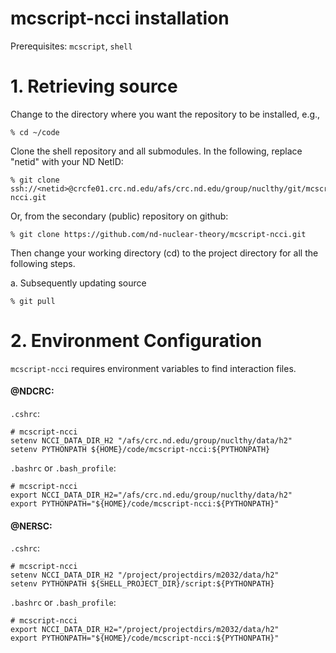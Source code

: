 # mcscript-ncci installation #
Prerequisites: `mcscript`, `shell`

# 1. Retrieving source

  Change to the directory where you want the repository to be installed,
  e.g.,
  ~~~~~~~~~~~~~~~~
  % cd ~/code
  ~~~~~~~~~~~~~~~~

  Clone the shell repository and all submodules.  In the following,
  replace "netid" with your ND NetID:
  ~~~~~~~~~~~~~~~~~~~~~~~~~~~~~~~~~~~~~~~~~~~~~~~~~~~~~~~~~~~~~~~~
  % git clone ssh://<netid>@crcfe01.crc.nd.edu/afs/crc.nd.edu/group/nuclthy/git/mcscript-ncci.git
  ~~~~~~~~~~~~~~~~~~~~~~~~~~~~~~~~~~~~~~~~~~~~~~~~~~~~~~~~~~~~~~~~

  Or, from the secondary (public) repository on github:
  ~~~~~~~~~~~~~~~~~~~~~~~~~~~~~~~~~~~~~~~~~~~~~~~~~~~~~~~~~~~~~~~~
  % git clone https://github.com/nd-nuclear-theory/mcscript-ncci.git
  ~~~~~~~~~~~~~~~~~~~~~~~~~~~~~~~~~~~~~~~~~~~~~~~~~~~~~~~~~~~~~~~~

  Then change your working directory (cd) to the project directory for
  all the following steps.

  a. Subsequently updating source
  ~~~~~~~~~~~~~~~~
  % git pull
  ~~~~~~~~~~~~~~~~

# 2. Environment Configuration
  `mcscript-ncci` requires environment variables to find interaction files.

  #### @NDCRC: ####
  `.cshrc`:
  ~~~~~~~~~~~~~~~~~~~~~~~~~~~~~~~~~~~~~~~~~~~~~~~~~~~~~~~~~~~~~~~~
  # mcscript-ncci
  setenv NCCI_DATA_DIR_H2 "/afs/crc.nd.edu/group/nuclthy/data/h2"
  setenv PYTHONPATH ${HOME}/code/mcscript-ncci:${PYTHONPATH}
  ~~~~~~~~~~~~~~~~~~~~~~~~~~~~~~~~~~~~~~~~~~~~~~~~~~~~~~~~~~~~~~~~

  `.bashrc` or `.bash_profile`:
  ~~~~~~~~~~~~~~~~~~~~~~~~~~~~~~~~~~~~~~~~~~~~~~~~~~~~~~~~~~~~~~~~
  # mcscript-ncci
  export NCCI_DATA_DIR_H2="/afs/crc.nd.edu/group/nuclthy/data/h2"
  export PYTHONPATH="${HOME}/code/mcscript-ncci:${PYTHONPATH}"
  ~~~~~~~~~~~~~~~~~~~~~~~~~~~~~~~~~~~~~~~~~~~~~~~~~~~~~~~~~~~~~~~~

  #### @NERSC: ####
  `.cshrc`:
  ~~~~~~~~~~~~~~~~~~~~~~~~~~~~~~~~~~~~~~~~~~~~~~~~~~~~~~~~~~~~~~~~
  # mcscript-ncci
  setenv NCCI_DATA_DIR_H2 "/project/projectdirs/m2032/data/h2"
  setenv PYTHONPATH ${SHELL_PROJECT_DIR}/script:${PYTHONPATH}
  ~~~~~~~~~~~~~~~~~~~~~~~~~~~~~~~~~~~~~~~~~~~~~~~~~~~~~~~~~~~~~~~~

  `.bashrc` or `.bash_profile`:
  ~~~~~~~~~~~~~~~~~~~~~~~~~~~~~~~~~~~~~~~~~~~~~~~~~~~~~~~~~~~~~~~~
  # mcscript-ncci
  export NCCI_DATA_DIR_H2="/project/projectdirs/m2032/data/h2"
  export PYTHONPATH="${HOME}/code/mcscript-ncci:${PYTHONPATH}"
  ~~~~~~~~~~~~~~~~~~~~~~~~~~~~~~~~~~~~~~~~~~~~~~~~~~~~~~~~~~~~~~~~
